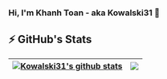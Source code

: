 ### Hi, I'm Khanh Toan - aka Kowalski31 👋

## ⚡ GitHub's Stats

<div a>
    
| <a href="https://github.com/Kowalski31"><img align="center" src="https://github-readme-stats.vercel.app/api?username=Kowalski31&show_icons=true&include_all_commits=true&count_private=true&hide_border=true&theme=react" alt="Kowalski31's github stats" /></a> | <a href="https://github.com/Kowalski31"><img align="center" src="https://github-readme-stats.vercel.app/api/top-langs/?username=Kowalski31&layout=compact&hide_border=true&hide=html&langs_count=10&theme=react" /></a> |
| ------------- | ------------- |
</div>
<!--
**Kowalski31/Kowalski31** is a ✨ _special_ ✨ repository because its `README.md` (this file) appears on your GitHub profile.

Here are some ideas to get you started:

- 🔭 I’m currently working on ...
- 🌱 I’m currently learning ...
- 👯 I’m looking to collaborate on ...
- 🤔 I’m looking for help with ...
- 💬 Ask me about ...
- 📫 How to reach me: ...
- 😄 Pronouns: ...
- ⚡ Fun fact: ...
-->
